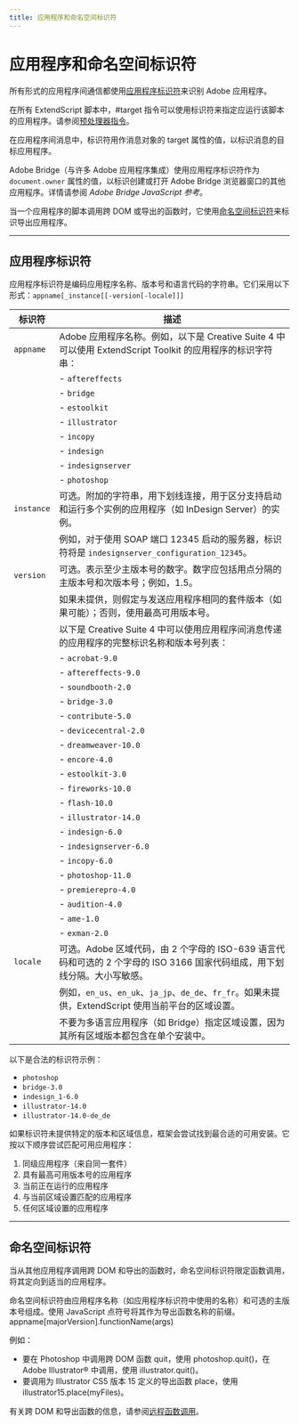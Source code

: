 ```yaml
---
title: 应用程序和命名空间标识符
---
```

# 应用程序和命名空间标识符

所有形式的应用程序间通信都使用[应用程序标识符](#application-specifiers)来识别 Adobe 应用程序。

在所有 ExtendScript 脚本中，#target 指令可以使用标识符来指定应运行该脚本的应用程序。请参阅[预处理器指令](../../extendscript-tools-features/preprocessor-directives)。

在应用程序间消息中，标识符用作消息对象的 target 属性的值，以标识消息的目标应用程序。

Adobe Bridge（与许多 Adobe 应用程序集成）使用应用程序标识符作为 `document.owner` 属性的值，以标识创建或打开 Adobe Bridge 浏览器窗口的其他应用程序。详情请参阅 *Adobe Bridge JavaScript 参考*。

当一个应用程序的脚本调用跨 DOM 或导出的函数时，它使用[命名空间标识符](#namespace-specifiers)来标识导出应用程序。

---

## 应用程序标识符

应用程序标识符是编码应用程序名称、版本号和语言代码的字符串。它们采用以下形式：`appname[_instance[[-version[-locale]]]`

| 标识符     |   描述     |
|------------|------------------------------------------------------------------------------------------------------------------------------------------------------------------------------------------------------------|
| `appname`  | Adobe 应用程序名称。例如，以下是 Creative Suite 4 中可以使用 ExtendScript Toolkit 的应用程序的标识字符串：    |
|      | - `aftereffects`    |
|      | - `bridge`        |
|      | - `estoolkit`        |
|      | - `illustrator`      |
|      | - `incopy`        |
|      | - `indesign`    |
|      | - `indesignserver`      |
|      | - `photoshop`        |
| `instance` | 可选。附加的字符串，用下划线连接，用于区分支持启动和运行多个实例的应用程序（如 InDesign Server）的实例。 |
|      | 例如，对于使用 SOAP 端口 12345 启动的服务器，标识符将是 `indesignserver_configuration_12345`。    |
| `version`  | 可选。表示至少主版本号的数字。数字应包括用点分隔的主版本号和次版本号；例如，1.5。       |
|      | 如果未提供，则假定与发送应用程序相同的套件版本（如果可能）；否则，使用最高可用版本号。       |
|      | 以下是 Creative Suite 4 中可以使用应用程序间消息传递的应用程序的完整标识名称和版本号列表：      |
|      | - `acrobat-9.0`      |
|      | - `aftereffects-9.0`   |
|      | - `soundbooth-2.0`      |
|      | - `bridge-3.0`       |
|      | - `contribute-5.0`      |
|      | - `devicecentral-2.0`         |
|      | - `dreamweaver-10.0`   |
|      | - `encore-4.0`         |
|      | - `estoolkit-3.0`       |
|      | - `fireworks-10.0`         |
|      | - `flash-10.0`     |
|      | - `illustrator-14.0`       |
|      | - `indesign-6.0`        |
|      | - `indesignserver-6.0`     |
|      | - `incopy-6.0`     |
|      | - `photoshop-11.0`         |
|      | - `premierepro-4.0`        |
|      | - `audition-4.0`        |
|      | - `ame-1.0`     |
|      | - `exman-2.0`      |
| `locale`   | 可选。Adobe 区域代码，由 2 个字母的 ISO-639 语言代码和可选的 2 个字母的 ISO 3166 国家代码组成，用下划线分隔。大小写敏感。       |
|      | 例如，`en_us`、`en_uk`、`ja_jp`、`de_de`、`fr_fr`。如果未提供，ExtendScript 使用当前平台的区域设置。    |
|       | 不要为多语言应用程序（如 Bridge）指定区域设置，因为其所有区域版本都包含在单个安装中。   |

以下是合法的标识符示例：

- `photoshop`
- `bridge-3.0`
- `indesign_1-6.0`
- `illustrator-14.0`
- `illustrator-14.0-de_de`

如果标识符未提供特定的版本和区域信息，框架会尝试找到最合适的可用安装。它按以下顺序尝试匹配可用应用程序：

1. 同级应用程序（来自同一套件）
2. 具有最高可用版本号的应用程序
3. 当前正在运行的应用程序
4. 与当前区域设置匹配的应用程序
5. 任何区域设置的应用程序

---

## 命名空间标识符

当从其他应用程序调用跨 DOM 和导出的函数时，命名空间标识符限定函数调用，将其定向到适当的应用程序。

命名空间标识符由应用程序名称（如应用程序标识符中使用的名称）和可选的主版本号组成。使用 JavaScript 点符号将其作为导出函数名称的前缀。appname[majorVersion].functionName(args)

例如：

- 要在 Photoshop 中调用跨 DOM 函数 quit，使用 photoshop.quit()，在 Adobe Illustrator® 中调用，使用 illustrator.quit()。
- 要调用为 Illustrator CS5 版本 15 定义的导出函数 place，使用 illustrator15.place(myFiles)。

有关跨 DOM 和导出函数的信息，请参阅[远程函数调用](../communications-overview#remote-function-calls)。
